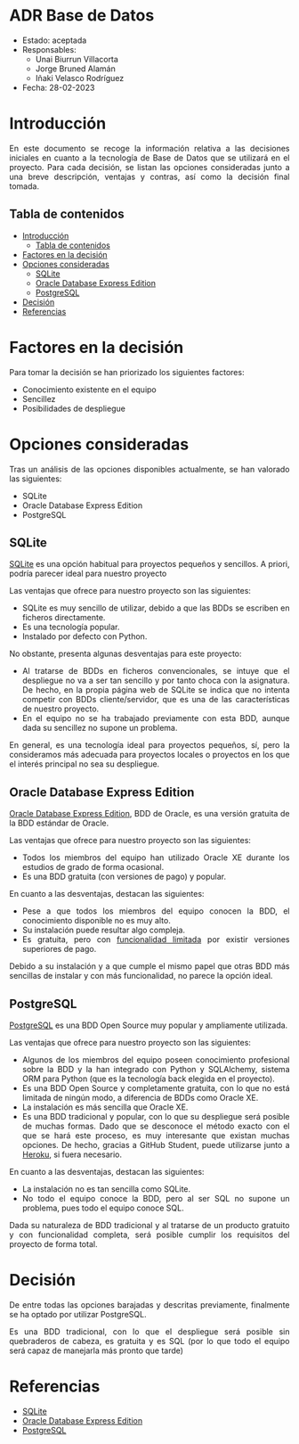 # ADR Base de Datos<!-- omit from toc -->

* Estado: aceptada
* Responsables:
  * Unai Biurrun Villacorta
  * Jorge Bruned Alamán
  * Iñaki Velasco Rodríguez
* Fecha: 28-02-2023

# Introducción
<div style="text-align: justify!important">

En este documento se recoge la información relativa a las decisiones iniciales en cuanto a la tecnología de Base de Datos que se utilizará en el proyecto. 
Para cada decisión, se listan las opciones consideradas junto a una breve descripción, ventajas y contras, así como la decisión final tomada.
</div>

## Tabla de contenidos

<!-- TOC -->
- [Introducción](#introducción)
  - [Tabla de contenidos](#tabla-de-contenidos)
- [Factores en la decisión](#factores-en-la-decisión)
- [Opciones consideradas](#opciones-consideradas)
  - [SQLite](#sqlite)
  - [Oracle Database Express Edition](#oracle-database-express-edition)
  - [PostgreSQL](#postgresql)
- [Decisión](#decisión)
- [Referencias](#referencias)
<!-- TOC -->

# Factores en la decisión
<div style="text-align: justify!important">

Para tomar la decisión se han priorizado los siguientes factores:
* Conocimiento existente en el equipo
* Sencillez
* Posibilidades de despliegue
</div>

# Opciones consideradas
<div style="text-align: justify!important">

Tras un análisis de las opciones disponibles actualmente, se han valorado las siguientes:
* SQLite
* Oracle Database Express Edition
* PostgreSQL
</div>

## SQLite
<div style="text-align: justify!important">

[SQLite](https://www.sqlite.org/index.html) es una opción habitual para proyectos pequeños y sencillos. A priori, podría parecer ideal para nuestro proyecto

Las ventajas que ofrece para nuestro proyecto son las siguientes:

* SQLite es muy sencillo de utilizar, debido a que las BDDs se escriben en ficheros directamente.
* Es una tecnología popular.
* Instalado por defecto con Python.

No obstante, presenta algunas desventajas para este proyecto:
* Al tratarse de BDDs en ficheros convencionales, se intuye que el despliegue no va a ser tan sencillo y por tanto choca con la asignatura. De hecho, en la propia página web de SQLite se indica que no intenta competir con BDDs cliente/servidor, que es una de las características de nuestro proyecto.
* En el equipo no se ha trabajado previamente con esta BDD, aunque dada su sencillez no supone un problema.

En general, es una tecnología ideal para proyectos pequeños, sí, pero la consideramos más adecuada para proyectos locales o proyectos en los que el interés principal no sea su despliegue.
</div>

## Oracle Database Express Edition
<div style="text-align: justify!important">

[Oracle Database Express Edition](https://www.oracle.com/es/database/technologies/appdev/xe.html), BDD de Oracle, es una versión gratuita de la BDD estándar de Oracle.

Las ventajas que ofrece para nuestro proyecto son las siguientes:
* Todos los miembros del equipo han utilizado Oracle XE durante los estudios de grado de forma ocasional.
* Es una BDD gratuita (con versiones de pago) y popular.

En cuanto a las desventajas, destacan las siguientes:

* Pese a que todos los miembros del equipo conocen la BDD, el conocimiento disponible no es muy alto.
* Su instalación puede resultar algo compleja.
* Es gratuita, pero con [funcionalidad limitada](https://soyundba.com/2021/05/19/diferencias-entre-enterprise-standard-standard-one-personal-y-express/) por existir versiones superiores de pago.

Debido a su instalación y a que cumple el mismo papel que otras BDD más sencillas de instalar y con más funcionalidad, no parece la opción ideal.
  
</div>

## PostgreSQL
<div style="text-align: justify!important">

[PostgreSQL](https://www.postgresql.org/) es una BDD Open Source muy popular y ampliamente utilizada.

Las ventajas que ofrece para nuestro proyecto son las siguientes:
* Algunos de los miembros del equipo poseen conocimiento profesional sobre la BDD y la han integrado con Python y SQLAlchemy, sistema ORM para Python (que es la tecnología back elegida en el proyecto).
* Es una BDD Open Source y completamente gratuita, con lo que no está limitada de ningún modo, a diferencia de BDDs como Oracle XE.
* La instalación es más sencilla que Oracle XE.
* Es una BDD tradicional y popular, con lo que su despliegue será posible de muchas formas. Dado que se desconoce el método exacto con el que se hará este proceso, es muy interesante que existan muchas opciones. De hecho, gracias a GitHub Student, puede utilizarse junto a [Heroku](https://www.heroku.com/github-students), si fuera necesario.

En cuanto a las desventajas, destacan las siguientes:
* La instalación no es tan sencilla como SQLite.
* No todo el equipo conoce la BDD, pero al ser SQL no supone un problema, pues todo el equipo conoce SQL.

Dada su naturaleza de BDD tradicional y al tratarse de un producto gratuito y con funcionalidad completa, será posible cumplir los requisitos del proyecto de forma total. 


# Decisión
<div style="text-align: justify!important">

 De entre todas las opciones barajadas y descritas previamente, finalmente se ha optado por utilizar PostgreSQL.

 Es una BDD tradicional, con lo que el despliegue será posible sin quebraderos de cabeza, es gratuita y es SQL (por lo que todo el equipo será capaz de manejarla más pronto que tarde)
</div>

# Referencias<!-- opcional -->
<div style="text-align: justify!important">

* [SQLite](https://www.sqlite.org/index.html)
* [Oracle Database Express Edition](https://www.oracle.com/es/database/technologies/appdev/xe.html)
* [PostgreSQL](https://www.postgresql.org/)

</div>